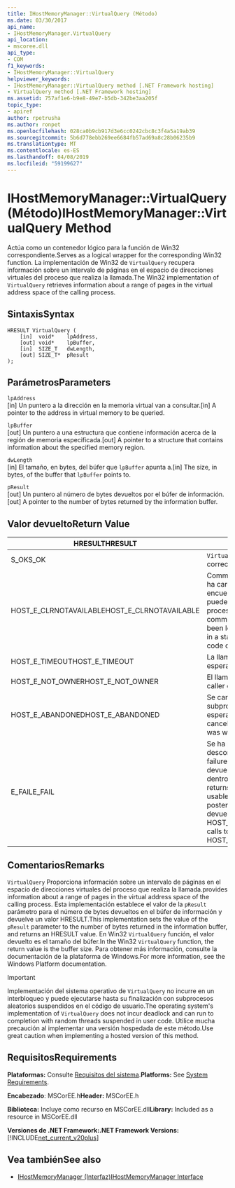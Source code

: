 ```yaml
---
title: IHostMemoryManager::VirtualQuery (Método)
ms.date: 03/30/2017
api_name:
- IHostMemoryManager.VirtualQuery
api_location:
- mscoree.dll
api_type:
- COM
f1_keywords:
- IHostMemoryManager::VirtualQuery
helpviewer_keywords:
- IHostMemoryManager::VirtualQuery method [.NET Framework hosting]
- VirtualQuery method [.NET Framework hosting]
ms.assetid: 757af1e6-b9e8-49e7-b5db-342be3aa205f
topic_type:
- apiref
author: rpetrusha
ms.author: ronpet
ms.openlocfilehash: 028ca0b9cb917d3e6cc0242cbc8c3f4a5a19ab39
ms.sourcegitcommit: 5b6d778ebb269ee6684fb57ad69a8c28b06235b9
ms.translationtype: MT
ms.contentlocale: es-ES
ms.lasthandoff: 04/08/2019
ms.locfileid: "59199627"
---
```

# <a name="ihostmemorymanagervirtualquery-method"></a><span data-ttu-id="c5622-102">IHostMemoryManager::VirtualQuery (Método)</span><span class="sxs-lookup"><span data-stu-id="c5622-102">IHostMemoryManager::VirtualQuery Method</span></span>
<span data-ttu-id="c5622-103">Actúa como un contenedor lógico para la función de Win32 correspondiente.</span><span class="sxs-lookup"><span data-stu-id="c5622-103">Serves as a logical wrapper for the corresponding Win32 function.</span></span> <span data-ttu-id="c5622-104">La implementación de Win32 de `VirtualQuery` recupera información sobre un intervalo de páginas en el espacio de direcciones virtuales del proceso que realiza la llamada.</span><span class="sxs-lookup"><span data-stu-id="c5622-104">The Win32 implementation of `VirtualQuery` retrieves information about a range of pages in the virtual address space of the calling process.</span></span>  
  
## <a name="syntax"></a><span data-ttu-id="c5622-105">Sintaxis</span><span class="sxs-lookup"><span data-stu-id="c5622-105">Syntax</span></span>  
  
```  
HRESULT VirtualQuery (  
    [in]  void*    lpAddress,  
    [out] void*    lpBuffer,  
    [in]  SIZE_T   dwLength,  
    [out] SIZE_T*  pResult  
);  
```  
  
## <a name="parameters"></a><span data-ttu-id="c5622-106">Parámetros</span><span class="sxs-lookup"><span data-stu-id="c5622-106">Parameters</span></span>  
 `lpAddress`  
 <span data-ttu-id="c5622-107">[in] Un puntero a la dirección en la memoria virtual van a consultar.</span><span class="sxs-lookup"><span data-stu-id="c5622-107">[in] A pointer to the address in virtual memory to be queried.</span></span>  
  
 `lpBuffer`  
 <span data-ttu-id="c5622-108">[out] Un puntero a una estructura que contiene información acerca de la región de memoria especificada.</span><span class="sxs-lookup"><span data-stu-id="c5622-108">[out] A pointer to a structure that contains information about the specified memory region.</span></span>  
  
 `dwLength`  
 <span data-ttu-id="c5622-109">[in] El tamaño, en bytes, del búfer que `lpBuffer` apunta a.</span><span class="sxs-lookup"><span data-stu-id="c5622-109">[in] The size, in bytes, of the buffer that `lpBuffer` points to.</span></span>  
  
 `pResult`  
 <span data-ttu-id="c5622-110">[out] Un puntero al número de bytes devueltos por el búfer de información.</span><span class="sxs-lookup"><span data-stu-id="c5622-110">[out] A pointer to the number of bytes returned by the information buffer.</span></span>  
  
## <a name="return-value"></a><span data-ttu-id="c5622-111">Valor devuelto</span><span class="sxs-lookup"><span data-stu-id="c5622-111">Return Value</span></span>  
  
|<span data-ttu-id="c5622-112">HRESULT</span><span class="sxs-lookup"><span data-stu-id="c5622-112">HRESULT</span></span>|<span data-ttu-id="c5622-113">Descripción</span><span class="sxs-lookup"><span data-stu-id="c5622-113">Description</span></span>|  
|-------------|-----------------|  
|<span data-ttu-id="c5622-114">S_OK</span><span class="sxs-lookup"><span data-stu-id="c5622-114">S_OK</span></span>|`VirtualQuery` <span data-ttu-id="c5622-115">se devolvió correctamente.</span><span class="sxs-lookup"><span data-stu-id="c5622-115">returned successfully.</span></span>|  
|<span data-ttu-id="c5622-116">HOST_E_CLRNOTAVAILABLE</span><span class="sxs-lookup"><span data-stu-id="c5622-116">HOST_E_CLRNOTAVAILABLE</span></span>|<span data-ttu-id="c5622-117">Common language runtime (CLR) no se ha cargado en un proceso o el CLR se encuentra en un estado en el que no se puede ejecutar código administrado o procesar la llamada correctamente.</span><span class="sxs-lookup"><span data-stu-id="c5622-117">The common language runtime (CLR) has not been loaded into a process, or the CLR is in a state in which it cannot run managed code or process the call successfully.</span></span>|  
|<span data-ttu-id="c5622-118">HOST_E_TIMEOUT</span><span class="sxs-lookup"><span data-stu-id="c5622-118">HOST_E_TIMEOUT</span></span>|<span data-ttu-id="c5622-119">La llamada ha agotado el tiempo de espera.</span><span class="sxs-lookup"><span data-stu-id="c5622-119">The call timed out.</span></span>|  
|<span data-ttu-id="c5622-120">HOST_E_NOT_OWNER</span><span class="sxs-lookup"><span data-stu-id="c5622-120">HOST_E_NOT_OWNER</span></span>|<span data-ttu-id="c5622-121">El llamador no posee el bloqueo.</span><span class="sxs-lookup"><span data-stu-id="c5622-121">The caller does not own the lock.</span></span>|  
|<span data-ttu-id="c5622-122">HOST_E_ABANDONED</span><span class="sxs-lookup"><span data-stu-id="c5622-122">HOST_E_ABANDONED</span></span>|<span data-ttu-id="c5622-123">Se canceló un evento mientras un subproceso bloqueado o fibra estaba esperando en ella.</span><span class="sxs-lookup"><span data-stu-id="c5622-123">An event was canceled while a blocked thread or fiber was waiting on it.</span></span>|  
|<span data-ttu-id="c5622-124">E_FAIL</span><span class="sxs-lookup"><span data-stu-id="c5622-124">E_FAIL</span></span>|<span data-ttu-id="c5622-125">Se ha producido un error irrecuperable desconocido.</span><span class="sxs-lookup"><span data-stu-id="c5622-125">An unknown catastrophic failure occurred.</span></span> <span data-ttu-id="c5622-126">Cuando un método devuelve E_FAIL, CLR ya no es utilizable dentro del proceso.</span><span class="sxs-lookup"><span data-stu-id="c5622-126">When a method returns E_FAIL, the CLR is no longer usable within the process.</span></span> <span data-ttu-id="c5622-127">Las llamadas posteriores a métodos de hospedaje devuelven HOST_E_CLRNOTAVAILABLE.</span><span class="sxs-lookup"><span data-stu-id="c5622-127">Subsequent calls to hosting methods return HOST_E_CLRNOTAVAILABLE.</span></span>|  
  
## <a name="remarks"></a><span data-ttu-id="c5622-128">Comentarios</span><span class="sxs-lookup"><span data-stu-id="c5622-128">Remarks</span></span>  
 `VirtualQuery` <span data-ttu-id="c5622-129">Proporciona información sobre un intervalo de páginas en el espacio de direcciones virtuales del proceso que realiza la llamada.</span><span class="sxs-lookup"><span data-stu-id="c5622-129">provides information about a range of pages in the virtual address space of the calling process.</span></span> <span data-ttu-id="c5622-130">Esta implementación establece el valor de la `pResult` parámetro para el número de bytes devueltos en el búfer de información y devuelve un valor HRESULT.</span><span class="sxs-lookup"><span data-stu-id="c5622-130">This implementation sets the value of the `pResult` parameter to the number of bytes returned in the information buffer, and returns an HRESULT value.</span></span> <span data-ttu-id="c5622-131">En Win32 `VirtualQuery` función, el valor devuelto es el tamaño del búfer.</span><span class="sxs-lookup"><span data-stu-id="c5622-131">In the Win32 `VirtualQuery` function, the return value is the buffer size.</span></span> <span data-ttu-id="c5622-132">Para obtener más información, consulte la documentación de la plataforma de Windows.</span><span class="sxs-lookup"><span data-stu-id="c5622-132">For more information, see the Windows Platform documentation.</span></span>  
  
> [!IMPORTANT]
>  <span data-ttu-id="c5622-133">Implementación del sistema operativo de `VirtualQuery` no incurre en un interbloqueo y puede ejecutarse hasta su finalización con subprocesos aleatorios suspendidos en el código de usuario.</span><span class="sxs-lookup"><span data-stu-id="c5622-133">The operating system's implementation of `VirtualQuery` does not incur deadlock and can run to completion with random threads suspended in user code.</span></span> <span data-ttu-id="c5622-134">Utilice mucha precaución al implementar una versión hospedada de este método.</span><span class="sxs-lookup"><span data-stu-id="c5622-134">Use great caution when implementing a hosted version of this method.</span></span>  
  
## <a name="requirements"></a><span data-ttu-id="c5622-135">Requisitos</span><span class="sxs-lookup"><span data-stu-id="c5622-135">Requirements</span></span>  
 <span data-ttu-id="c5622-136">**Plataformas:** Consulte [Requisitos del sistema](../../../../docs/framework/get-started/system-requirements.md).</span><span class="sxs-lookup"><span data-stu-id="c5622-136">**Platforms:** See [System Requirements](../../../../docs/framework/get-started/system-requirements.md).</span></span>  
  
 <span data-ttu-id="c5622-137">**Encabezado**: MSCorEE.h</span><span class="sxs-lookup"><span data-stu-id="c5622-137">**Header:** MSCorEE.h</span></span>  
  
 <span data-ttu-id="c5622-138">**Biblioteca:** Incluye como recurso en MSCorEE.dll</span><span class="sxs-lookup"><span data-stu-id="c5622-138">**Library:** Included as a resource in MSCorEE.dll</span></span>  
  
 **<span data-ttu-id="c5622-139">Versiones de .NET Framework:</span><span class="sxs-lookup"><span data-stu-id="c5622-139">.NET Framework Versions:</span></span>** [!INCLUDE[net_current_v20plus](../../../../includes/net-current-v20plus-md.md)]  
  
## <a name="see-also"></a><span data-ttu-id="c5622-140">Vea también</span><span class="sxs-lookup"><span data-stu-id="c5622-140">See also</span></span>

- [<span data-ttu-id="c5622-141">IHostMemoryManager (Interfaz)</span><span class="sxs-lookup"><span data-stu-id="c5622-141">IHostMemoryManager Interface</span></span>](../../../../docs/framework/unmanaged-api/hosting/ihostmemorymanager-interface.md)
